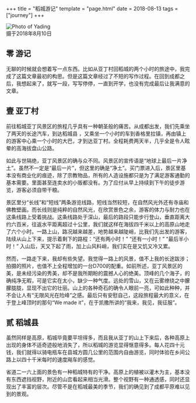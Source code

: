 +++
title = "稻城游记"
template = "page.html" 
date = 2018-08-13
tags = ["journey"]
+++

<figure style="margin:0">
<img alt="Photo of Yading" src="https://user-images.githubusercontent.com/12483662/44626880-0d964180-a957-11e8-8cc7-fae7b81e1f59.jpg">
<figcaption>摄于2018年8月10日</figcaption>
</figure>

<!--more-->

## 零 游记

无聊的时候就会想着写一点东西。比如从亚丁村回稻城的两个小时的旅途中，我完成了这篇文章最初的构思。但是这篇文章经过了不短的写作过程。在回到成都之后，我想起来了，就写一段，写写停停，一直到开学，也没有完成最后让我满意的文章。

## 壹 亚丁村

前往稻城亚丁风景区的旅程几乎具有一种朝圣般的痛苦。从成都出发，我们先乘坐了两天的长途汽车，到达稻城县<!--more-->
，又乘坐一个小时的车到香格里拉镇，再由镇上的游客中心乘一个小时的大巴，才到达亚丁村。全程耗费两天半，几乎全是令人眩晕的高海拔盘山公路。

如此与世隔绝，亚丁风景区的确与众不同。风景区的宣传语是“地球上最后一片净土”。虽然不一定是“最后一片”，但这里的确是“净土”。买门票进入后，景区里基本没有商业化的痕迹，除了宗教物品，所有的人造设施都只是为了满足游客通勤的基本需要。里面甚至连卖水的小贩都没有。为了应付从早上持续到下午的徒步游览，游客必须自带干粮。

景区里分“长线”和“短线”两条游览线路，短线当然较短，在自然风光外还有寺庙和佛教壁画。而长线则是纯粹的自然风光，在欣赏景色之余，游客的体力与耐力也在这条线路上受着挑战。这条线路处于深山，最后的路段只能步行登山，垂直距离大约六百米，往返水平距离超过十公里，我们就这样在海拔四千米以上的高原山地走了六个小时。一路上山，路况越来越差，地势越来越陡峭，比我们先出发的游客，陆续从山上下来，提示着剩下的路程：“还有两小时！” “还有一小时！” “最后半小时！” 入山后，天又下起了雨，加上山风料峭，我们实在是又饥又冷又累。

然而，一路走下来，我却有些失望。我觉得一路上的风景，值不上我的长途跋涉；拍摄的照片，也值不上全程增加的一台D700的配重。如前所述，亚丁风景区的美，是未经污染的秀美，却不是我所期盼的震撼人心的绝美。顶峰的几个海子，的确纯净无暇，可是它实在太小，缺少一种气度。远处的雪山，又在云雾缭绕之中朦朦胧胧，显现不出它的壮丽。山上的各种奇石的确令人眼前一亮，可如此种种，并不会让人有“无限风光在险峰”之感。最后只有安慰自己，这段旅程最大的意义，在于登上峰顶时的那句“We made it”，在于凯撒所讲的“我来，我见，我征服”。

## 贰 稻城县

虽然同样是高原，稻城毕竟要平坦得多，而且我从亚丁的山上下来后，各种高原上出现的身体不适奇迹般地消失了，所以稻城的游览显得惬意得多。每人花四十元钱，我们就得以骑电瓶车在县城方圆几公里的范围内自由游览，同时体验在乡间公路上以四十千米每时的速度飚车的感觉。

省道二一六上面的景色有一种稻城特有的干净。高原上的植被以灌木为主，基本没有东西遮挡视野，附近的山峦看起来相当光滑。整个视野有一种通透感，同时还显现出了丰富的层次。尽管不是在稻城最美的季节，我们的确见到了成都平原难以见到的景观。
